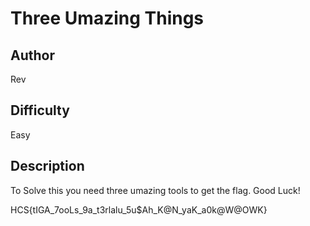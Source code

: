 # Three Umazing Things

## Author

Rev

## Difficulty

Easy

## Description

To Solve this you need three umazing tools to get the flag. Good Luck!

HCS{tIGA_7ooLs_9a_t3rlalu_5u$Ah_K@N_yaK_a0k@W@OWK}
